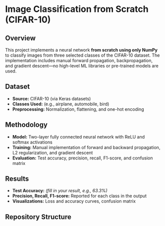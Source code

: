 # Image Classification from Scratch (CIFAR-10)

## Overview

This project implements a neural network **from scratch using only NumPy** to classify images from three selected classes of the CIFAR-10 dataset. The implementation includes manual forward propagation, backpropagation, and gradient descent—no high-level ML libraries or pre-trained models are used.

## Dataset

- **Source:** CIFAR-10 (via Keras datasets)
- **Classes Used:** (e.g., airplane, automobile, bird)
- **Preprocessing:** Normalization, flattening, and one-hot encoding

## Methodology

- **Model:** Two-layer fully connected neural network with ReLU and softmax activations
- **Training:** Manual implementation of forward and backward propagation, L2 regularization, and gradient descent
- **Evaluation:** Test accuracy, precision, recall, F1-score, and confusion matrix

## Results

- **Test Accuracy:** _(fill in your result, e.g., 63.3%)_
- **Precision, Recall, F1-score:** Reported for each class in the output
- **Visualizations:** Loss and accuracy curves, confusion matrix

## Repository Structure

